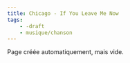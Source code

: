```yaml
---
title: Chicago - If You Leave Me Now
tags:
    - -draft
    - musique/chanson
---
```


Page créée automatiquement, mais vide.
